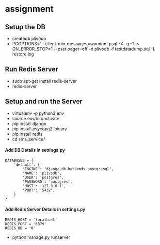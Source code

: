 # assignment

## Setup the DB
- createdb plivodb
- PGOPTIONS='--client-min-messages=warning' psql -X -q -1 -v ON_ERROR_STOP=1 --pset pager=off -d plivodb -f testdatadump.sql -L restore.log
 
## Run Redis Server
- sudo apt-get install redis-server
- redis-server

## Setup and run the Server
- virtualenv -p python3 env
- source env/bin/activate
- pip install django
- pip install psycopg2-binary
- pip install redis
- cd sms_service/

#### Add DB Details in settings.py
```
DATABASES = {
    'default': {
        'ENGINE': 'django.db.backends.postgresql',
        'NAME': 'plivodb',
        'USER': 'postgres',
        'PASSWORD': 'postgres',
        'HOST': '127.0.0.1',
        'PORT': '5432',
    }
}
```
#### Add Redis Server Details in settings.py
```
REDIS_HOST = 'localhost'
REDIS_PORT = '6379'
REDIS_DB = '0'
```
- python manage.py runserver


